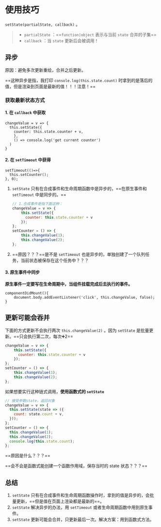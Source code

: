 # **使用技巧**

`setState(partialState, callback)` 。

> - `partialState` ：==`function|object` 表示与当前 `state` 合并的子集==
> - `callback` ：当 `state` 更新后会被调用！

## 异步

原因：避免多次更新重绘，合并之后更新。

==这种异步是指，我打印 `console.log(this.state.count)` 时拿到的是落后的值，但是渲染到页面是最新的值！！！注意！==

### 获取最新状态方式

#### 1. 在 `callback` 中获取

```react
changeValue = v => {
  this.setState({
    counter: this.state.counter + v,
  	},
  	() => console.log('get current counter')
  )
}
```



#### 2. 在 `setTimeout` 中获得

```react
setTimeout(()=>{
  this.setCounter();
}, 0);
```

1. `setState` 只有在合成事件和生命周期函数中是异步的，==在原生事件和 `setTimeout` 中是同步的。==

   ```js
   // 1.合成事件是指下面这种：
   changeValue = v => {
       this.setState({
         counter: this.state.counter + v
       });
   };
   setCounter = () => {
       this.changeValue(1);
       this.changeValue(2);
   };
   ```

   

2. ==原因？？？==是不是 `setTimeout` 也是异步的，单独创建了一个队列任务，当前状态被保存在这个任务中？？？



#### 3. 原生事件中同步

**原生事件一定要写在生命周期中，当组件挂载完成后去执行的事件。**

```react
componentDidMount(){
	document.body.addEventListener('click', this.changeValue, false);
}
```





## 更新可能会吞并

下面的方式更新不会执行两次 `this.changeValue(2)` 。因为 `setState` 是批量更新。==只会执行第二次，每次➕2==

```js
changeValue = v => {
    this.setState({
      counter: this.state.counter + v
    });
};
setCounter = () => {
    this.changeValue(1);
    this.changeValue(2);
};
```



如果想要实行这种链式调用，**使用函数式的 `setState`**

```js
// 接受参数state，返回对象
changeValue = v => {
  this.setState(state => ({
    count: state.count + v,
  }));
};
setCounter = () => {
  this.changeValue(1);
  this.changeValue(2);
  console.log(this.state.count);
};
```



==原因是什么？？？==

==会不会是函数式能创建一个函数作用域，保存当时的 state 状态？？？==



## 总结

1. `setState` 只有在合成事件和生命周期函数操作时，拿到的值是异步的，会批量更新，==但是值在页面上渲染都是最新的==。
2. `setState` 解决异步的办法，用 `setTimeout` 或者生命周期函数中用到原生事件。
3. `setState` 更新可能会合并，只更新最后一次。解决方案：用到函数式方法。























